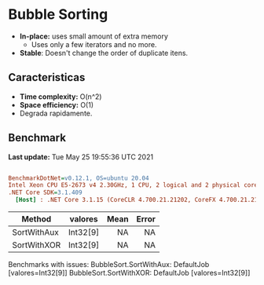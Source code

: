 ﻿# Bubble Sorting
- **In-place:** uses small amount of extra memory
  - Uses only a few iterators and no more.
- **Stable**: Doesn't change the order of duplicate itens.


## Caracteristicas
- **Time complexity:** O(n^2)
- **Space efficiency:** O(1)
- Degrada rapidamente.

## Benchmark

**Last update:** Tue May 25 19:55:36 UTC 2021

``` ini

BenchmarkDotNet=v0.12.1, OS=ubuntu 20.04
Intel Xeon CPU E5-2673 v4 2.30GHz, 1 CPU, 2 logical and 2 physical cores
.NET Core SDK=3.1.409
  [Host] : .NET Core 3.1.15 (CoreCLR 4.700.21.21202, CoreFX 4.700.21.21402), X64 RyuJIT


```
|      Method |  valores | Mean | Error |
|------------ |--------- |-----:|------:|
| SortWithAux | Int32[9] |   NA |    NA |
| SortWithXOR | Int32[9] |   NA |    NA |

Benchmarks with issues:
  BubbleSort.SortWithAux: DefaultJob [valores=Int32[9]]
  BubbleSort.SortWithXOR: DefaultJob [valores=Int32[9]]
